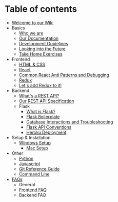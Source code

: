 # Table of contents

* [Welcome to our Wiki](README.md)
* Basics
  * [Who we are](basics/who-we-are.md)
  * [Our Documentation](basics/our-documentation.md)
  * [Development Guidelines](basics/development-guidelines.md)
  * [Looking into the Future](basics/looking-into-the-future.md)
  * [Take Home Exercises](basics/untitled.md)
* Frontend
  * [HTML & CSS](frontend/html-and-css.md)
  * [React](frontend/untitled.md)
  * [Common React Anti Patterns and Debugging](frontend/common-react-anti-patterns-and-debugging.md)
  * [Redux](frontend/redux.md)
  * [Let's add Redux to it!](frontend/untitled-1.md)
* Backend
  * [What's a REST API?](untitled/untitled.md)
  * [Our REST API Specification](untitled/our-rest-api-specification.md)
  * Flask
    * [What is Flask?](untitled/flask/what-is-flask.md)
    * [Flask Boilerplate](untitled/flask/flask-boilerplate.md)
    * [Database Interactions and Troubleshooting](untitled/flask/untitled.md)
    * [Flask API Conventions](untitled/flask/flask-api-conventions.md)
    * [Heroku Deployment](untitled/flask/heroku-deployment.md)
* Setup & Installation
  * [Windows Setup](setup-and-installation/windows-setup/README.md)
    * [Mac Setup](setup-and-installation/windows-setup/mac-setup.md)
* Other
  * [Python](untitled-1/python.md)
  * [Javascript](untitled-1/untitled.md)
  * [Git Reference Guide](untitled-1/git-reference-guide.md)
  * [Command Line](untitled-1/untitled-1.md)
* [FAQs](faqs/README.md)
  * General
  * [Frontend FAQ](faqs/frontend-faq.md)
  * Backend FAQ

